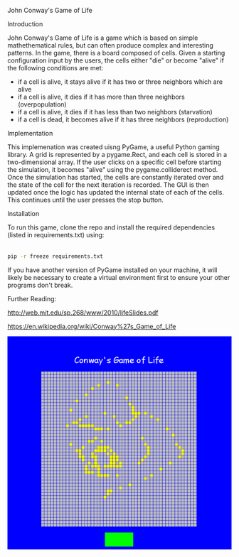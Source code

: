 John Conway's Game of Life 

Introduction 

John Conway's Game of Life is a game which is based on simple mathethematical rules, but can often produce complex and interesting patterns. In the game, there is a board composed of cells. Given a starting configuration input by the users, the cells either "die" or become "alive" if the following conditions are met: 

- if a cell is alive, it stays alive if it has two or three neighbors which are alive
- if a cell is alive, it dies if it has more than three neighbors (overpopulation) 
- if a cell is alive, it dies if it has less than two neighbors (starvation) 
- if a cell is dead, it becomes alive if it has three neighbors (reproduction) 

Implementation 

This implemenation was created uisng PyGame, a useful Python gaming library. A grid is represented by a pygame.Rect, and each cell is stored in a two-dimensional array. If the user clicks on a specific cell before starting the simulation, it becomes "alive" using the pygame.colliderect method. Once the simulation has started, the cells are constantly iterated over and the state of the cell for the next iteration is recorded. The GUI is then updated once the logic has updated the internal state of each of the cells. This continues until the user presses the stop button. 

Installation 

To run this game, clone the repo and install the required dependencies (listed in requirements.txt) using: 
``` bash 

pip -r freeze requirements.txt 

```

If you have another version of PyGame installed on your machine, it will likely be necessary to create a virtual environment first to ensure your other programs don't break. 

Further Reading: 

http://web.mit.edu/sp.268/www/2010/lifeSlides.pdf

https://en.wikipedia.org/wiki/Conway%27s_Game_of_Life

![](gol.gif)
